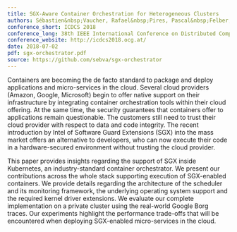 ```yaml
---
title: SGX-Aware Container Orchestration for Heterogeneous Clusters
authors: Sébastien&nbsp;Vaucher, Rafael&nbsp;Pires, Pascal&nbsp;Felber, Marcelo&nbsp;Pasin, Valerio&nbsp;Schiavoni, Christof&nbsp;Fetzer
conference_short: ICDCS 2018
conference_long: 38th IEEE International Conference on Distributed Computing Systems, Vienna, Austria, 2018
conference_website: http://icdcs2018.ocg.at/
date: 2018-07-02
pdf: sgx-orchestrator.pdf
source: https://github.com/sebva/sgx-orchestrator
---
```

Containers are becoming the de facto standard to package and deploy applications and micro-services in the cloud.
Several cloud providers (Amazon, Google, Microsoft) begin to offer native support on their infrastructure by integrating container orchestration tools within their cloud offering.
At the same time, the security guarantees that containers offer to applications remain questionable.
The customers still need to trust their cloud provider with respect to data and code integrity.
The recent introduction by Intel of Software Guard Extensions (SGX) into the mass market offers an alternative to developers, who can now execute their code in a hardware-secured environment without trusting the cloud provider.

This paper provides insights regarding the support of SGX inside Kubernetes, an industry-standard container orchestrator.
We present our contributions across the whole stack supporting execution of SGX-enabled containers.
We provide details regarding the architecture of the scheduler and its monitoring framework, the underlying operating system support and the required kernel driver extensions.
We evaluate our complete implementation on a private cluster using the real-world Google Borg traces.
Our experiments highlight the performance trade-offs that will be encountered when deploying SGX-enabled micro-services in the cloud.
